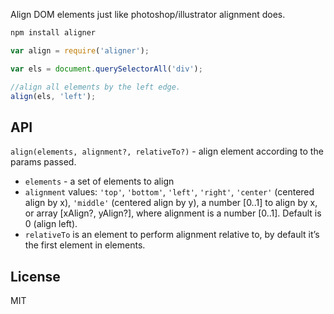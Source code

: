 Align DOM elements just like photoshop/illustrator alignment does.

```js
npm install aligner
```

```js
var align = require('aligner');

var els = document.querySelectorAll('div');

//align all elements by the left edge.
align(els, 'left');
```

## API

`align(elements, alignment?, relativeTo?)` - align element according to the params passed.

* `elements` - a set of elements to align
* `alignment` values: `'top'`, `'bottom'`, `'left'`, `'right'`, `'center'` (centered align by x), `'middle'` (centered align by y), a number [0..1] to align by x, or array [xAlign?, yAlign?], where alignment is a number [0..1]. Default is 0 (align left).
* `relativeTo` is an element to perform alignment relative to, by default it’s the first element in elements.



## License

MIT